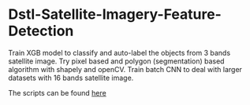 # Dstl-Satellite-Imagery-Feature-Detection
Train XGB model to classify and auto-label the objects from 3 bands satellite image. Try pixel based and polygon (segmentation) based algorithm with shapely and openCV. Train batch CNN to deal with larger datasets with 16 bands satellite image.

The scripts can be found [here](https://github.com/magicalwind/Dstl-Satellite-Imagery-Feature-Detection/tree/master/DSTL%20satellite%20image)
